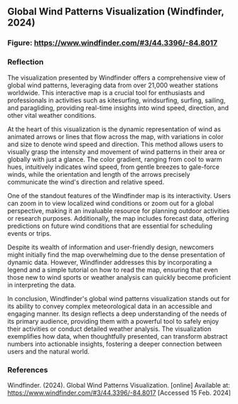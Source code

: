 ## Global Wind Patterns Visualization (Windfinder, 2024)
### Figure: https://www.windfinder.com/#3/44.3396/-84.8017
### Reflection
The visualization presented by Windfinder offers a comprehensive view of global wind patterns, leveraging data from over 21,000 weather stations worldwide. This interactive map is a crucial tool for enthusiasts and professionals in activities such as kitesurfing, windsurfing, surfing, sailing, and paragliding, providing real-time insights into wind speed, direction, and other vital weather conditions.

At the heart of this visualization is the dynamic representation of wind as animated arrows or lines that flow across the map, with variations in color and size to denote wind speed and direction. This method allows users to visually grasp the intensity and movement of wind patterns in their area or globally with just a glance. The color gradient, ranging from cool to warm hues, intuitively indicates wind speed, from gentle breezes to gale-force winds, while the orientation and length of the arrows precisely communicate the wind's direction and relative speed.

One of the standout features of the Windfinder map is its interactivity. Users can zoom in to view localized wind conditions or zoom out for a global perspective, making it an invaluable resource for planning outdoor activities or research purposes. Additionally, the map includes forecast data, offering predictions on future wind conditions that are essential for scheduling events or trips.

Despite its wealth of information and user-friendly design, newcomers might initially find the map overwhelming due to the dense presentation of dynamic data. However, Windfinder addresses this by incorporating a legend and a simple tutorial on how to read the map, ensuring that even those new to wind sports or weather analysis can quickly become proficient in interpreting the data.

In conclusion, Windfinder's global wind patterns visualization stands out for its ability to convey complex meteorological data in an accessible and engaging manner. Its design reflects a deep understanding of the needs of its primary audience, providing them with a powerful tool to safely enjoy their activities or conduct detailed weather analysis. The visualization exemplifies how data, when thoughtfully presented, can transform abstract numbers into actionable insights, fostering a deeper connection between users and the natural world.

### References
Windfinder. (2024). Global Wind Patterns Visualization. [online] Available at: https://www.windfinder.com/#3/44.3396/-84.8017 [Accessed 15 Feb. 2024]
